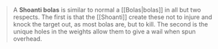 > A **Shoanti bolas** is similar to normal a [[Bolas|bolas]] in all but two respects. The first is that the [[Shoanti]] create these not to injure and knock the target out, as most bolas are, but to kill. The second is the unique holes in the weights allow them to give a wail when spun overhead.








